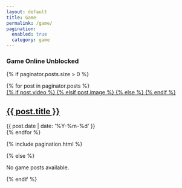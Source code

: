 ```yaml
---
layout: default
title: Game
permalink: /game/
pagination:
  enabled: true
  category: game
---
```


<div class="widget HTML is-visible type-grid" data-version="2" id="HTML7">
  <div class="widget-title title-wrap">
    <h3 class="title">Game Online Unblocked</h3>
  </div>

  {% if paginator.posts.size > 0 %}
  <div class="widget-content">
    <div class="content-block grid-items">
      {% for post in paginator.posts %}
      <div class="grid-item item-{{ forloop.index0 }}">
        <a title="{{ post.title }}" class="entry-image-wrap {% if post.video %} is-video {% elsif post.image %} is-image {% endif %}" href="{{ post.url }}">
          {% if post.video %}
            <span class="entry-thumb lazy-ify" data-image="{{ post.video }}" style="background-image:url({{ post.video }})"></span>
          {% elsif post.image %}
            <span class="entry-thumb lazy-ify" data-image="{{ post.image }}" style="background-image:url({{ post.image }})"></span>
          {% else %}
            <span class="entry-thumb lazy-ify" data-image="default-image.jpg" style="background-image:url(default-image.jpg)"></span>
          {% endif %}
        </a>
        <div class="entry-header">
          <h2 class="entry-title">
            <a title="{{ post.title }}" href="{{ post.url }}">{{ post.title }}</a>
          </h2>
          <div class="entry-meta">
            <span class="entry-time mi">
              <time class="published" datetime="{{ post.date | date: '%Y-%m-%d' }}">
                {{ post.date | date: '%Y-%m-%d' }}
              </time>
            </span>
          </div>
        </div>
      </div>
      {% endfor %}
    </div>
  </div>

  <!-- Include pagination navigation -->
  {% include pagination.html %}
  
  {% else %}
    <p>No game posts available.</p>
  {% endif %}
</div>

